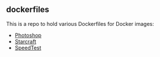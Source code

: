 ## dockerfiles

This is a repo to hold various Dockerfiles for Docker images:

  - [Photoshop](https://github.com/jansanchez/dockerfiles/tree/master/photoshop)
  - [Starcraft](https://github.com/jansanchez/dockerfiles/tree/master/starcraft)
  - [SpeedTest](https://github.com/jansanchez/dockerfiles/tree/master/speed-test)
